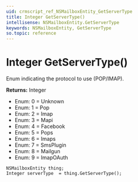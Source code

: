 ```yaml
---
uid: crmscript_ref_NSMailboxEntity_GetServerType
title: Integer GetServerType()
intellisense: NSMailboxEntity.GetServerType
keywords: NSMailboxEntity, GetServerType
so.topic: reference
---
```


# Integer GetServerType()

Enum indicating the protocol to use (POP/IMAP).

**Returns:** Integer

* Enum: 0 = Unknown 
* Enum: 1 = Pop 
* Enum: 2 = Imap 
* Enum: 3 = Mapi 
* Enum: 4 = Facebook 
* Enum: 5 = Pops 
* Enum: 6 = Imaps 
* Enum: 7 = SmsPlugin 
* Enum: 8 = Mailgun 
* Enum: 9 = ImapOAuth 

```crmscript
NSMailboxEntity thing;
Integer serverType  = thing.GetServerType();
```

